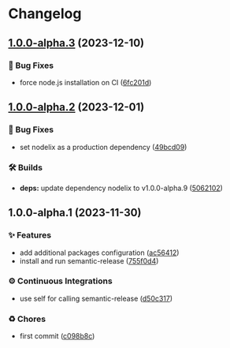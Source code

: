 # Changelog

## [1.0.0-alpha.3](https://github.com/talent-ideal/semantic_release/compare/v1.0.0-alpha.2...v1.0.0-alpha.3) (2023-12-10)


### 🐛 Bug Fixes

* force node.js installation on CI ([6fc201d](https://github.com/talent-ideal/semantic_release/commit/6fc201d0587b833111b59ffffbd5f952d368c845))

## [1.0.0-alpha.2](https://github.com/talent-ideal/semantic_release/compare/v1.0.0-alpha.1...v1.0.0-alpha.2) (2023-12-01)


### 🐛 Bug Fixes

* set nodelix as a production dependency ([49bcd09](https://github.com/talent-ideal/semantic_release/commit/49bcd095bdeb7cff93a0d3f3090eb2bb79f50231))


### 🛠 Builds

* **deps:** update dependency nodelix to v1.0.0-alpha.9 ([5062102](https://github.com/talent-ideal/semantic_release/commit/5062102d8c5e22a3aef115bec86c09960a26636a))

## 1.0.0-alpha.1 (2023-11-30)


### ✨ Features

* add additional packages configuration ([ac56412](https://github.com/talent-ideal/semantic_release/commit/ac56412e30720d745a45336038b2215ee928c716))
* install and run semantic-release ([755f0d4](https://github.com/talent-ideal/semantic_release/commit/755f0d490f1218ace6d6c25233a21bd830e03bcb))


### ⚙️ Continuous Integrations

* use self for calling semantic-release ([d50c317](https://github.com/talent-ideal/semantic_release/commit/d50c3175a73b17c070631a8ab4515d63a9334808))


### ♻️ Chores

* first commit ([c098b8c](https://github.com/talent-ideal/semantic_release/commit/c098b8c3befec75b7a960899e1a19d43f543ba74))
